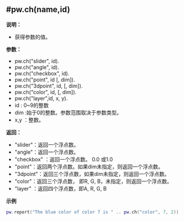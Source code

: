 #pw.ch(name,id)
---

**说明：**

- 获得参数的值。 

**参数：**

- pw.ch("slider", id).
- pw.ch("angle", id).
- pw.ch("checkbox", id).
- pw.ch("point", id [, dim]).
- pw.ch("3dpoint", id, [, dim]).
- pw.ch("color", id, [, dim]).
- pw.ch("layer",id, x, y).
- id : 0~9的整数
- dim :始于0的整数。参数范围取决于参数类型。 
- x,y ：整数。

**返回：**

- "slider"：返回一个浮点数。
- "angle"：返回一个浮点数。
- "checkbox" ：返回一个浮点数。 0.0 或1.0
- "point"：返回两个浮点数。如果dim未指定，则返回一个浮点数。
- "3dpoint"：返回三个浮点数，如果dim未指定，则返回一个浮点数。
- "color"：返回三个浮点数， 即R, G, B，未指定，则返回一个浮点数。
- "layer" ：返回四个浮点数，即A, R, G, B

**示例**

```lua:ch.lua
pw.report("The blue color of color 7 is " .. pw.ch("color", 7, 2))
```